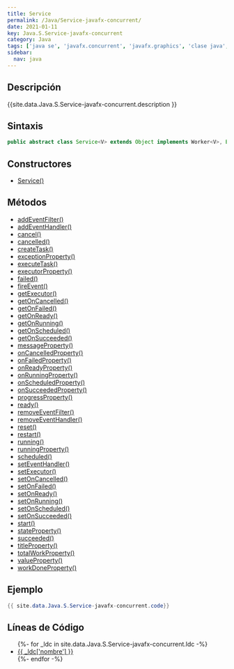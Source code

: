 ```yaml
---
title: Service
permalink: /Java/Service-javafx-concurrent/
date: 2021-01-11
key: Java.S.Service-javafx-concurrent
category: Java
tags: ['java se', 'javafx.concurrent', 'javafx.graphics', 'clase java', 'JavaFX 2.0']
sidebar: 
  nav: java
---
```


## Descripción
{{site.data.Java.S.Service-javafx-concurrent.description }}

## Sintaxis
~~~java
public abstract class Service<V> extends Object implements Worker<V>, EventTarget
~~~

## Constructores
* [Service()](/Java/Service-javafx-concurrent/Service/)

## Métodos
* [addEventFilter()](/Java/Service-javafx-concurrent/addEventFilter)
* [addEventHandler()](/Java/Service-javafx-concurrent/addEventHandler)
* [cancel()](/Java/Service-javafx-concurrent/cancel)
* [cancelled()](/Java/Service-javafx-concurrent/cancelled)
* [createTask()](/Java/Service-javafx-concurrent/createTask)
* [exceptionProperty()](/Java/Service-javafx-concurrent/exceptionProperty)
* [executeTask()](/Java/Service-javafx-concurrent/executeTask)
* [executorProperty()](/Java/Service-javafx-concurrent/executorProperty)
* [failed()](/Java/Service-javafx-concurrent/failed)
* [fireEvent()](/Java/Service-javafx-concurrent/fireEvent)
* [getExecutor()](/Java/Service-javafx-concurrent/getExecutor)
* [getOnCancelled()](/Java/Service-javafx-concurrent/getOnCancelled)
* [getOnFailed()](/Java/Service-javafx-concurrent/getOnFailed)
* [getOnReady()](/Java/Service-javafx-concurrent/getOnReady)
* [getOnRunning()](/Java/Service-javafx-concurrent/getOnRunning)
* [getOnScheduled()](/Java/Service-javafx-concurrent/getOnScheduled)
* [getOnSucceeded()](/Java/Service-javafx-concurrent/getOnSucceeded)
* [messageProperty()](/Java/Service-javafx-concurrent/messageProperty)
* [onCancelledProperty()](/Java/Service-javafx-concurrent/onCancelledProperty)
* [onFailedProperty()](/Java/Service-javafx-concurrent/onFailedProperty)
* [onReadyProperty()](/Java/Service-javafx-concurrent/onReadyProperty)
* [onRunningProperty()](/Java/Service-javafx-concurrent/onRunningProperty)
* [onScheduledProperty()](/Java/Service-javafx-concurrent/onScheduledProperty)
* [onSucceededProperty()](/Java/Service-javafx-concurrent/onSucceededProperty)
* [progressProperty()](/Java/Service-javafx-concurrent/progressProperty)
* [ready()](/Java/Service-javafx-concurrent/ready)
* [removeEventFilter()](/Java/Service-javafx-concurrent/removeEventFilter)
* [removeEventHandler()](/Java/Service-javafx-concurrent/removeEventHandler)
* [reset()](/Java/Service-javafx-concurrent/reset)
* [restart()](/Java/Service-javafx-concurrent/restart)
* [running()](/Java/Service-javafx-concurrent/running)
* [runningProperty()](/Java/Service-javafx-concurrent/runningProperty)
* [scheduled()](/Java/Service-javafx-concurrent/scheduled)
* [setEventHandler()](/Java/Service-javafx-concurrent/setEventHandler)
* [setExecutor()](/Java/Service-javafx-concurrent/setExecutor)
* [setOnCancelled()](/Java/Service-javafx-concurrent/setOnCancelled)
* [setOnFailed()](/Java/Service-javafx-concurrent/setOnFailed)
* [setOnReady()](/Java/Service-javafx-concurrent/setOnReady)
* [setOnRunning()](/Java/Service-javafx-concurrent/setOnRunning)
* [setOnScheduled()](/Java/Service-javafx-concurrent/setOnScheduled)
* [setOnSucceeded()](/Java/Service-javafx-concurrent/setOnSucceeded)
* [start()](/Java/Service-javafx-concurrent/start)
* [stateProperty()](/Java/Service-javafx-concurrent/stateProperty)
* [succeeded()](/Java/Service-javafx-concurrent/succeeded)
* [titleProperty()](/Java/Service-javafx-concurrent/titleProperty)
* [totalWorkProperty()](/Java/Service-javafx-concurrent/totalWorkProperty)
* [valueProperty()](/Java/Service-javafx-concurrent/valueProperty)
* [workDoneProperty()](/Java/Service-javafx-concurrent/workDoneProperty)

## Ejemplo
~~~java
{{ site.data.Java.S.Service-javafx-concurrent.code}}
~~~

## Líneas de Código
<ul>
{%- for _ldc in site.data.Java.S.Service-javafx-concurrent.ldc -%}
   <li>
       <a href="{{_ldc['url'] }}">{{ _ldc['nombre'] }}</a>
   </li>
{%- endfor -%}
</ul>
